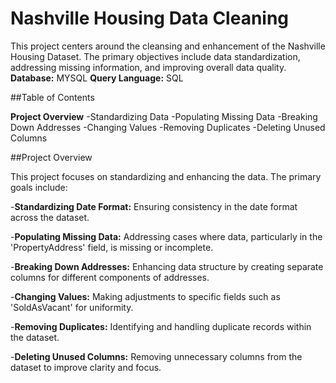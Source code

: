 # Nashville Housing Data Cleaning

This project centers around the cleansing and enhancement of the Nashville Housing Dataset. The primary objectives include data standardization, addressing missing information, and improving overall data quality.
**Database:** MYSQL
**Query Language:** SQL

##Table of Contents

**Project Overview**
-Standardizing Data
-Populating Missing Data
-Breaking Down Addresses
-Changing Values
-Removing Duplicates
-Deleting Unused Columns

##Project Overview

This project focuses on standardizing and enhancing the data. 
The primary goals include:

-**Standardizing Date Format:** Ensuring consistency in the date format across the dataset.

-**Populating Missing Data:** Addressing cases where data, particularly in the 'PropertyAddress' field, is missing or incomplete.

-**Breaking Down Addresses:** Enhancing data structure by creating separate columns for different components of addresses.

-**Changing Values:** Making adjustments to specific fields such as 'SoldAsVacant' for uniformity.

-**Removing Duplicates:** Identifying and handling duplicate records within the dataset.

-**Deleting Unused Columns:** Removing unnecessary columns from the dataset to improve clarity and focus.

